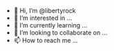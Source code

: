 - 👋 Hi, I’m @libertyrock
- 👀 I’m interested in ...
- 🌱 I’m currently learning ...
- 💞️ I’m looking to collaborate on ...
- 📫 How to reach me ...

<!---
libertyrock/libertyrock is a ✨ special ✨ repository because its `README.md` (this file) appears on your GitHub profile.
You can click the Preview link to take a look at your changes.
--->
